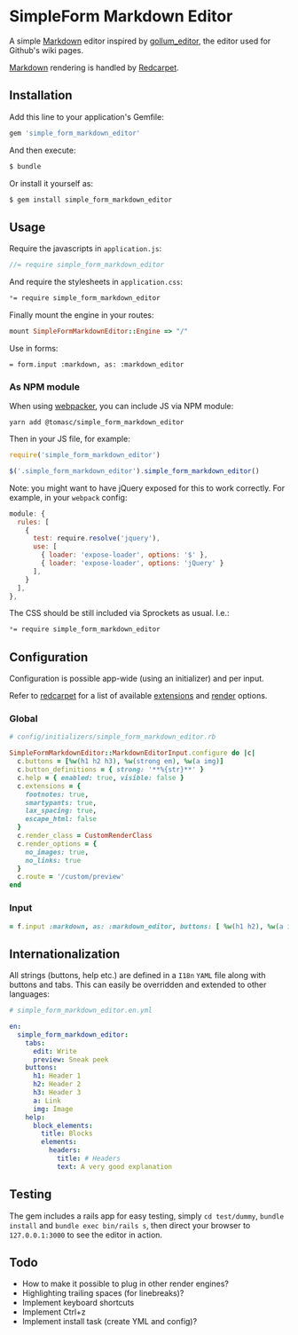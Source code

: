 # SimpleForm Markdown Editor

A simple [Markdown](http://daringfireball.net/projects/markdown/) editor inspired by [gollum_editor](https://github.com/samknight/gollum_editor), the editor used for Github's wiki pages.

[Markdown](http://daringfireball.net/projects/markdown/) rendering is handled by [Redcarpet](https://github.com/vmg/redcarpet).

## Installation

Add this line to your application's Gemfile:

```ruby
gem 'simple_form_markdown_editor'
```

And then execute:

```sh
$ bundle
```

Or install it yourself as:

```sh
$ gem install simple_form_markdown_editor
```

## Usage

Require the javascripts in `application.js`:

```jsx
//= require simple_form_markdown_editor
```

And require the stylesheets in `application.css`:

```css
*= require simple_form_markdown_editor
```

Finally mount the engine in your routes:

```ruby
mount SimpleFormMarkdownEditor::Engine => "/"
```

Use in forms:

```slim
= form.input :markdown, as: :markdown_editor
```

### As NPM module

When using [webpacker](https://github.com/rails/webpacker), you can include JS via NPM module:

`yarn add @tomasc/simple_form_markdown_editor`

Then in your JS file, for example:

```js
require('simple_form_markdown_editor')

$('.simple_form_markdown_editor').simple_form_markdown_editor()
```

Note: you might want to have jQuery exposed for this to work correctly. For example, in your `webpack` config:

```js
module: {
  rules: [
    {
      test: require.resolve('jquery'),
      use: [
        { loader: 'expose-loader', options: '$' },
        { loader: 'expose-loader', options: 'jQuery' }
      ],
    }
  ],
},
```

The CSS should be still included via Sprockets as usual. I.e.:

```css
*= require simple_form_markdown_editor
```

## Configuration

Configuration is possible app-wide (using an initializer) and per input.

Refer to [redcarpet](https://github.com/vmg/redcarpet) for a list of available [extensions](https://github.com/vmg/redcarpet#and-its-like-really-simple-to-use) and [render](https://github.com/vmg/redcarpet#darling-i-packed-you-a-couple-renderers-for-lunch) options.

### Global

```ruby
# config/initializers/simple_form_markdown_editor.rb

SimpleFormMarkdownEditor::MarkdownEditorInput.configure do |c|
  c.buttons = [%w(h1 h2 h3), %w(strong em), %w(a img)]
  c.button_definitions = { strong: '**%{str}**' }
  c.help = { enabled: true, visible: false }
  c.extensions = {
    footnotes: true,
    smartypants: true,
    lax_spacing: true,
    escape_html: false
  }
  c.render_class = CustomRenderClass
  c.render_options = {
    no_images: true,
    no_links: true
  }
  c.route = '/custom/preview'
end
```

### Input

```ruby
= f.input :markdown, as: :markdown_editor, buttons: [ %w(h1 h2), %w(a img) ], help: { enabled: true, visible: false }, extensions: { footnotes: true }, render_class: CustomRenderClass, render_options: { no_images: true }, route: '/custom/preview'
```

## Internationalization

All strings (buttons, help etc.) are defined in a `I18n` `YAML` file along with buttons and tabs. This can easily be overridden and extended to other languages:

```YAML
# simple_form_markdown_editor.en.yml

en:
  simple_form_markdown_editor:
    tabs:
      edit: Write
      preview: Sneak peek
    buttons:
      h1: Header 1
      h2: Header 2
      h3: Header 3
      a: Link
      img: Image
    help:
      block_elements:
        title: Blocks
        elements:
          headers:
            title: # Headers
            text: A very good explanation
```


## Testing

The gem includes a rails app for easy testing, simply `cd test/dummy`, `bundle install` and `bundle exec bin/rails s`, then direct your browser to `127.0.0.1:3000` to see the editor in action.

## Todo

* How to make it possible to plug in other render engines?
* Highlighting trailing spaces (for linebreaks)?
* Implement keyboard shortcuts
* Implement Ctrl+z
* Implement install task (create YML and config)?
